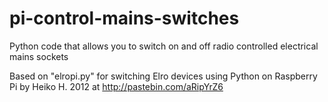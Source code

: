 # pi-control-mains-switches
Python code that allows you to switch on and off radio controlled electrical mains sockets


Based on
"elropi.py" for switching Elro devices using Python on Raspberry Pi
by Heiko H. 2012 at http://pastebin.com/aRipYrZ6


